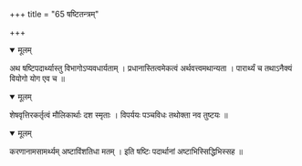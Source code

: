 +++
title = "65 षष्टितन्त्रम्"

+++


<details open><summary>मूलम्</summary>

अथ षष्टिपदार्थ्यास्तु विभागोऽप्यवधार्यताम् । प्रधानास्तित्वमेकत्वं अर्थवत्त्वमथान्यता । पारार्थ्यं च तथाऽनैक्यं वियोगो योग एव च ॥
</details>



<details open><summary>मूलम्</summary>

शेषवृत्तिरकर्तृत्वं मौलिकार्थाः दश स्मृताः । विपर्ययः पञ्चविधः तथोक्ता नव तुष्टयः ॥
</details>



<details open><summary>मूलम्</summary>

करणानामसामर्थ्यम् अष्टाविंशतिधा मतम् । इति षष्टिः पदार्थानां अष्टाभिस्सिद्धिभिस्सह ॥
</details>

